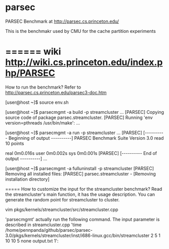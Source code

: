 parsec
======

PARSEC Benchmark at http://parsec.cs.princeton.edu/

This is the benchmakr used by CMU for the cache partition experiments

======
wiki
http://wiki.cs.princeton.edu/index.php/PARSEC
======
How to run the benchmark?
Refer to http://parsec.cs.princeton.edu/parsec3-doc.htm

[user@host ~]$ source env.sh

[user@host ~]$ parsecmgmt -a build -p streamcluster
  ...
[PARSEC] Copying source code of package parsec.streamcluster.
[PARSEC] Running 'env version=pthreads /usr/bin/make':
  ...

[user@host ~]$ parsecmgmt -a run -p streamcluster
  ...
[PARSEC] [---------- Beginning of output ----------]
PARSEC Benchmark Suite Version 3.0
read 10 points

real	0m0.016s
user	0m0.002s
sys	0m0.001s
[PARSEC] [----------    End of output    ----------]
  ...

[user@host ~]$ parsecmgmt -a fulluninstall -p streamcluster
[PARSEC] Removing all installed files:
[PARSEC] parsec.streamcluster - [Removing installation directory]

=====
How to customize the input for the streamcluster benchmark?
Read the streamcluster's main function, it has the usage description. 
You can generate the random point for streamcluster to cluster.

vim pkgs/kernels/streamcluster/src/streamcluster.cpp

'parsecmgmt' actually run the following command. The input parameter is described in streamcluster.cpp 
'time /home/pennpanda/github/parsec/parsec-3.0/pkgs/kernels/streamcluster/inst/i686-linux.gcc/bin/streamcluster 2 5 1 10 10 5 none output.txt 1':
